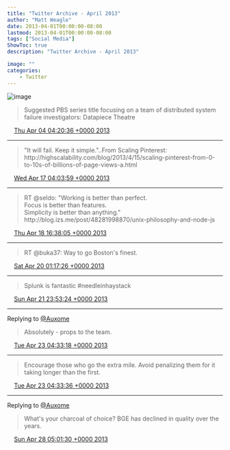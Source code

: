 ```yaml
---
title: "Twitter Archive - April 2013"
author: "Matt Weagle"
date: 2013-04-01T00:00:00-08:00
lastmod: 2013-04-01T00:00:00-08:00
tags: ["Social Media"]
ShowToc: true
description: "Twitter Archive - April 2013"

image: ""
categories: 
    - Twitter
---
```

![image](/sadtwitterbird3.jpg)

> Suggested PBS series title focusing on a team of distributed system failure investigators: Datapiece Theatre

<img src="./media/tweet.ico" width="12" /> [Thu Apr 04 04:20:36 +0000 2013](https://twitter.com/mweagle/status/319665784253198336)

----

> "It will fail\. Keep it simple\."\.\.From Scaling Pinterest: http://highscalability\.com/blog/2013/4/15/scaling\-pinterest\-from\-0\-to\-10s\-of\-billions\-of\-page\-views\-a\.html

<img src="./media/tweet.ico" width="12" /> [Wed Apr 17 04:03:59 +0000 2013](https://twitter.com/mweagle/status/324372642176069632)

----

> RT @seldo: "Working is better than perfect\.  
> Focus is better than features\.  
> Simplicity is better than anything\."  
> http://blog\.izs\.me/post/48281998870/unix\-philosophy\-and\-node\-js

<img src="./media/tweet.ico" width="12" /> [Thu Apr 18 16:38:05 +0000 2013](https://twitter.com/mweagle/status/324924807776980993)

----

> RT @buka37: Way to go Boston's finest\.

<img src="./media/tweet.ico" width="12" /> [Sat Apr 20 01:17:26 +0000 2013](https://twitter.com/mweagle/status/325417893535809536)

----

> Splunk is fantastic \#needleinhaystack

<img src="./media/tweet.ico" width="12" /> [Sun Apr 21 23:53:24 +0000 2013](https://twitter.com/mweagle/status/326121521368141824)

----

Replying to [@Auxome](https://twitter.com/Auxome/status/326194575750352896)

> Absolutely \- props to the team\.

<img src="./media/tweet.ico" width="12" /> [Tue Apr 23 04:33:18 +0000 2013](https://twitter.com/mweagle/status/326554347846635520)

----

> Encourage those who go the extra mile\.  Avoid penalizing them for it taking longer than the first\.

<img src="./media/tweet.ico" width="12" /> [Tue Apr 23 04:33:36 +0000 2013](https://twitter.com/mweagle/status/326554422354272256)

----

Replying to [@Auxome](https://twitter.com/Auxome/status/328039185741135874)

> What's your charcoal of choice?  BGE has declined in quality over the years\.

<img src="./media/tweet.ico" width="12" /> [Sun Apr 28 05:01:30 +0000 2013](https://twitter.com/mweagle/status/328373386290032641)